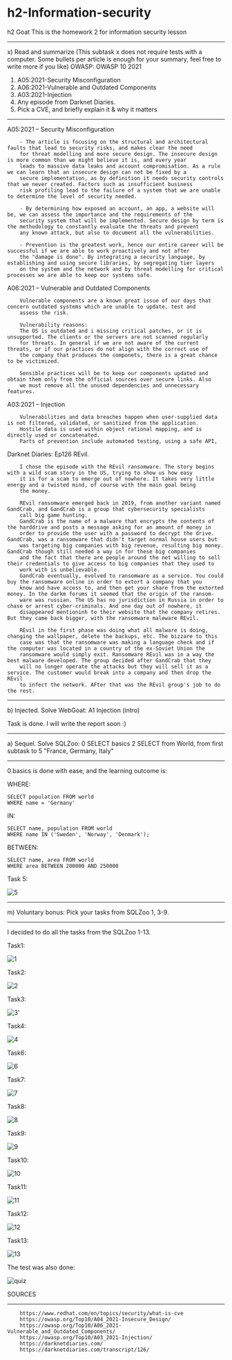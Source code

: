 # h2-Information-security
h2 Goat This is the homework 2 for information security lesson

_________________________________________________________________________________________________________________________________________________________________
x) Read and summarize (This subtask x does not require tests with a computer. Some bullets per article is enough for your summary, feel free to write more if you like)
OWASP: OWASP 10 2021
1. A05:2021-Security Misconfiguration
2. A06:2021-Vulnerable and Outdated Components
3. A03:2021-Injection
4. Any episode from Darknet Diaries.
5. Pick a CVE, and briefly explain it & why it matters
___________________________________________________________________________________________________________________________________________________________________
A05:2021 – Security Misconfiguration

        - The article is focusing on the structural and architectural faults that lead to security risks, and makes clear the need 
        for threat modelling and more secure design. The insecure design is more common than we might believe it is, and every year 
        leads to massive data leaks and account compromisation. As a rule we can learn that an insecure design can not be fixed by a 
        secure implementation, as by definition it needs security controls that we never created. Factors such as insufficient business 
        risk profiling lead to the failure of a system that we are unable to determine the level of security needed.

        - By determining how exposed an account, an app, a website will be, we can assess the importance and the requirements of the 
        security system that will be implemented. Secure design by term is the methodology to constantly evaluate the threats and prevent 
        any known attack, but also to document all the vulnerabilities.
        
        - Prevention is the greatest work, hence our entire career will be successful if we are able to work proactively and not after 
        the "damage is done". By integrating a security language, by establishing and using secure libraries, by segregating tier layers
        on the system and the network and by threat modelling for critical processes we are able to keep our systems safe. 
        
A06:2021 – Vulnerable and Outdated Components

        Vulnerable components are a known great issue of our days that concern outdated systems which are unable to update, test and 
        assess the risk. 
        
        Vulnerability reasons:
        The OS is outdated and i missing critical patches, or it is unsupported. The clients or the servers are not scanned regularly 
        for threats. In general if we are not aware of the current threats, or if our practices do not align with the correct use of 
        the company that produces the componets, there is a great chance to be victimized. 
        
        Sensible practices will be to keep our components updated and obtain them only from the official sources over secure links. Also
        we must remove all the unused dependencies and unnecessary features. 
        
A03:2021 – Injection

        Vulnerabilities and data breaches happen when user-supplied data is not filtered, validated, or sanitized from the application. 
        Hostile data is used within object rational mapping, and is directly used or concatenated. 
        Parts of prevention include automated testing, using a safe API, 
        
Darknet Diaries: Ep126 REvil.

        I chose the episode with the REvil ransomware. The story begins with a wild scam story in the US, trying to show us how easy 
        it is for a scam to emerge out of nowhere. It takes very little energy and a twisted mind, of course with the main goal being 
        the money.
        
        REvil ransomware emerged back in 2019, from another variant named GandCrab, and GandCrab is a group that cybersecurity specialists
        call big game hunting. 
        GandCrab is the name of a malware that encrypts the contents of the harddrive and posts a message asking for an amount of money in
        order to provide the user with a password to decrypt the drive. GandCrab, was a ransomware that didn't target normal house users but
        was targeting big companies with big revenue, resulting big money. GandCrab though still needed a way in for these big companies
        and the fact that there are people around the net willing to sell their credentials to give access to big companies that they used to 
        work with is unbelievable. 
        GandCrab eventually, evolved to ransomware as a service. You could buy the ransomware online in order to extort a company that you 
        know and have access to, and then get your share from the extorted money. In the darkm forums it seemed that the origin of the ransom-
        ware was russian. The US has no jurisdiction in Russia in order to chase or arrest cyber-criminals. And one day out of nowhere, it 
        disappeared mentioninh to their website that the company retires. But they came back bigger, with the ransomware maleware REvil.
        
        REvil in the first phase was doing what all malware is doing, changing the wallpaper, delete the backups, etc. The bizzare to this 
        case was that the ransomware was making a language check and if the computer was located in a country of the ex-Soviet Union the 
        ransomware would simply exit. Ransomware REvil was in a way the best malware developed. The group decided after GandCrab that they 
        will no longer operate the attacks but they will sell it as a service. The customer would break into a company and then drop the REvil
        to infect the network. AFter that was the REvil group's job to do the rest.
___________________________________________________________________________________________________________________________________________________________________
b) Injected. Solve WebGoat:
A1 Injection (intro)                     
 
Task is done. I will write the report soon :)
___________________________________________________________________________________________________________________________________________________________________
a) Sequel. Solve SQLZoo:
0 SELECT basics
2 SELECT from World, from first subtask to 5 "France, Germany, Italy"
___________________________________________________________________________________________________________________________________________________________________

0.basics is done with ease, and the learning outcome is:

WHERE: 

    SELECT population FROM world 
    WHERE name = 'Germany'

IN:

    SELECT name, population FROM world
    WHERE name IN ('Sweden', 'Norway', 'Denmark');
    
BETWEEN:

    SELECT name, area FROM world
    WHERE area BETWEEN 200000 AND 250000
    
Task 5:

![5](https://user-images.githubusercontent.com/113516460/215791516-5da69ec2-e67a-4991-8029-b7d11d8c2652.JPG)




___________________________________________________________________________________________________________________________________________________________________
m) Voluntary bonus: Pick your tasks from SQLZoo 1, 3-9.
___________________________________________________________________________________________________________________________________________________________________
I decided to do all the tasks from the SQLZoo 1-13.

Task1:

![1](https://user-images.githubusercontent.com/113516460/215804042-91eed3d7-6254-4f9d-a999-7d7c481877d1.JPG)

Task2:

![2](https://user-images.githubusercontent.com/113516460/215804074-d174bf09-c016-4cd8-8e66-aa4717c0918f.JPG)

Task3:

![3'](https://user-images.githubusercontent.com/113516460/215804175-0fdc28c8-057b-46c6-a8f5-8a06d1a5f6ae.JPG)

Task4:

![4](https://user-images.githubusercontent.com/113516460/215804227-bb1f4f02-e878-4091-a767-56808946cfba.JPG)

Task6:

![6](https://user-images.githubusercontent.com/113516460/215804288-a7681d99-cf35-4a7d-898d-e19b3e26fd63.JPG)

Task7:

![7](https://user-images.githubusercontent.com/113516460/215804332-1b83b5de-3dc6-43b7-a0b5-1f1d03217fe5.JPG)

Task8:

![8](https://user-images.githubusercontent.com/113516460/215804365-cd40be67-463e-44e0-bad6-71e08960ae19.JPG)

Task9:

![9](https://user-images.githubusercontent.com/113516460/215804434-02df1246-8854-4326-9a0a-c7eb7773340e.JPG)

Task10:

![10](https://user-images.githubusercontent.com/113516460/215804452-3aea2bd5-5184-4a07-9d46-829d8762a89d.JPG)

Task11:

![11](https://user-images.githubusercontent.com/113516460/215804481-c471db74-a539-41c7-813b-f65cd6e45685.JPG)

Task12:

![12](https://user-images.githubusercontent.com/113516460/215804524-8a74010c-6b15-4b75-bb4c-e2a9ca32747f.JPG)

Task13:

![13](https://user-images.githubusercontent.com/113516460/215804586-23225f58-deae-427b-ad9b-fa671efcdda8.JPG)

The test was also done:

![quiz](https://user-images.githubusercontent.com/113516460/215805012-8dc6e050-cffa-4403-a4f9-93cb2bea6158.JPG)

SOURCES
_______________________________________________________________________________________________________________________________________________________________
        https://www.redhat.com/en/topics/security/what-is-cve
        https://owasp.org/Top10/A04_2021-Insecure_Design/
        https://owasp.org/Top10/A06_2021-Vulnerable_and_Outdated_Components/
        https://owasp.org/Top10/A03_2021-Injection/
        https://darknetdiaries.com/
        https://darknetdiaries.com/transcript/126/
        
